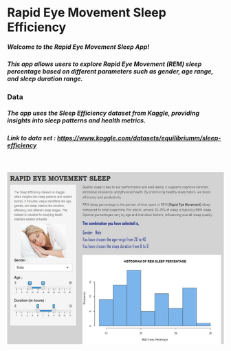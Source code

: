 # Rapid Eye Movement Sleep Efficiency

##### Welcome to the Rapid Eye Movement Sleep App! 
##### This app allows users to explore Rapid Eye Movement (REM) sleep percentage based on different parameters such as gender, age range, and sleep duration range.

### Data
##### The app uses the Sleep Efficiency dataset from Kaggle, providing insights into sleep patterns and health metrics.
##### Link to data set : https://www.kaggle.com/datasets/equilibriumm/sleep-efficiency
<br>
 <p align="center">
    <img src="image_app.JPG" width="545" height="400">
  </p>
